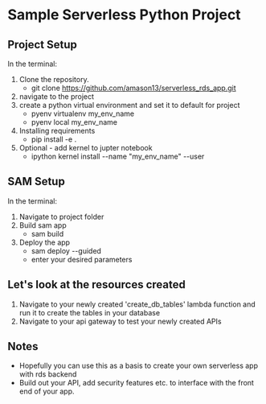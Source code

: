 # Sample Serverless Python Project

## Project Setup
In the terminal:
1. Clone the repository.
    - git clone https://github.com/amason13/serverless_rds_app.git
2. navigate to the project
3. create a python virtual environment and set it to default for project
    - pyenv virtualenv my_env_name
    - pyenv local my_env_name
4. Installing requirements
    - pip install -e .
5. Optional - add kernel to jupter notebook
	- ipython kernel install --name "my_env_name" --user

## SAM Setup
In the terminal:
1. Navigate to project folder
2. Build sam app
    - sam build
3. Deploy the app
    - sam deploy --guided
    - enter your desired parameters

## Let's look at the resources created
1. Navigate to your newly created 'create_db_tables' lambda function and run it to create the tables in your database
2. Navigate to your api gateway to test your newly created APIs

## Notes
- Hopefully you can use this as a basis to create your own serverless app with rds backend
- Build out your API, add security features etc. to interface with the front end of your app.